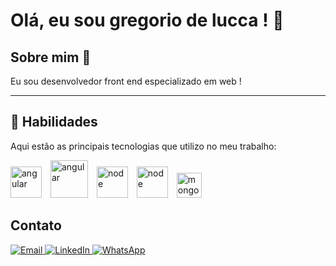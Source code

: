 # Olá, eu sou gregorio de  lucca ! 👋  
</div>
<section>
  <h2>Sobre mim 📝</h2>
  <p align="left">
    Eu sou desenvolvedor front end especializado em web !
  </p>
</section>

---

<section>
  <h1>🚀 Habilidades</h1>
  <p>Aqui estão as principais tecnologias que utilizo no meu trabalho:</p>
  <p>
    <img src="https://cdn.jsdelivr.net/gh/devicons/devicon@latest/icons/typescript/typescript-original.svg"  title="typescript" alt="angular" width="50" style="margin-right: 10px;"/>
    <img src="https://cdn.jsdelivr.net/gh/devicons/devicon@latest/icons/angular/angular-original.svg" title="angular" alt="angular" width="60" style="margin-right: 10px;"/>
    <img  src="https://cdn.jsdelivr.net/gh/devicons/devicon@latest/icons/bootstrap/bootstrap-original-wordmark.svg"  title="bootstrap" alt="node" width="50" style="margin-right: 10px;"/>
    <img src="https://cdn.jsdelivr.net/gh/devicons/devicon@latest/icons/nodejs/nodejs-plain-wordmark.svg"  title="node" alt="node" width="50" style="margin-right: 10px;"/>
    <img   src="https://cdn.jsdelivr.net/gh/devicons/devicon@latest/icons/amazonwebservices/amazonwebservices-plain-wordmark.svg" title="aws" alt="mongodb" width="40" style="margin-right: 10px;"/>


  </p>
</section>


<section>
  <h2>Contato</h2>
<div align="left">
<a href="mailto:gregoriodelucca@example.com" target="_blank">
  <img src="https://img.shields.io/badge/Gmail-D14836?style=for-the-badge&logo=gmail&logoColor=white" alt="Email">
</a>
<a href="https://www.linkedin.com/in/gregoriodelucca" target="_blank">
  <img src="https://img.shields.io/badge/LinkedIn-0A66C2?style=for-the-badge&logo=linkedin&logoColor=white" alt="LinkedIn">
</a>
<a href="https://wa.me/5511971108462" target="_blank">
  <img src="https://img.shields.io/badge/WhatsApp-25D366?style=for-the-badge&logo=whatsapp&logoColor=white" alt="WhatsApp">
</a>

</div>

</section>

